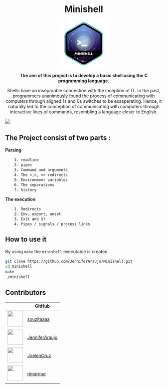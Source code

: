 
<H1 align="center">
  Minishell
</H1>

<p align="center">
  <img src="https://github.com/mcombeau/mcombeau/blob/main/42_badges/minishelle.png" alt="Minishell 42 project badge"/>
</p>

<p align="center">
<b>The aim of this project is to develop a basic shell using the C programming language. </b>
</p>

<p align="center">
Shells have an inseparable connection with the inception of IT. In the past, programmers unanimously found the process of communicating with computers through aligned 1s and 0s switches to be exasperating. Hence, it naturally led to the conception of communicating with computers through interactive lines of commands, resembling a language closer to English. 
</p>

<img src='COLOCAR GIF AQUI'/>

##  The Project consist of two parts :
**Parsing**

        1. readline
        2. pipes
        3. Command and arguments
        4. The <,>, >> redirects
        5. Environment variables
        6. The separations
        7. history
**The execution**

        1. Redirects
        2. Env, export, unset
        3. Exit and $?
        4. Pipes / signals / process links 

        
## How to use it

By using `make` the `minishell` executable is created.

```sh
git clone https://github.com/JenniferAraujo/Minishell.git
cd minishell
make
./minishell
```

## Contributors

|                                                 | GitHub                      |
|-------------------------------------------------|-----------------------------|
| <img src="https://avatars.githubusercontent.com/u/117469751?v=4" width="50" height="50"> | [souzitaaaa](https://github.com/souzitaaaa) |
| <img src="https://avatars.githubusercontent.com/u/106436743?v=4" width="50" height="50"> | [JenniferAraujo ](https://github.com/JenniferAraujo) |
| <img src="https://avatars.githubusercontent.com/u/43698585?v=4" width="50" height="50"> | [JoelenCruz](https://github.com/JoelenCruz) |
| <img src="https://avatars.githubusercontent.com/u/116922102?v=4" width="50" height="50"> | [rimarque](https://github.com/rimarque) |





